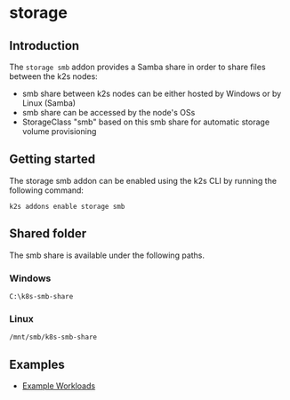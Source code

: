 <!--
SPDX-FileCopyrightText: © 2024 Siemens Healthineers AG

SPDX-License-Identifier: MIT
-->

# storage

## Introduction

The `storage smb` addon provides a Samba share in order to share files between the k2s nodes:

- smb share between k2s nodes can be either hosted by Windows or by Linux (Samba)
- smb share can be accessed by the node's OSs
- StorageClass "smb" based on this smb share for automatic storage volume provisioning

## Getting started

The storage smb addon can be enabled using the k2s CLI by running the following command:
```
k2s addons enable storage smb
```

## Shared folder

The smb share is available under the following paths.

### Windows

```
C:\k8s-smb-share
```

### Linux
```
/mnt/smb/k8s-smb-share
```
  
## Examples
- [Example Workloads](../../../k2s/test/e2e/addons/storage/workloads/)
